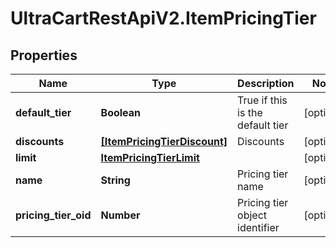 # UltraCartRestApiV2.ItemPricingTier

## Properties
Name | Type | Description | Notes
------------ | ------------- | ------------- | -------------
**default_tier** | **Boolean** | True if this is the default tier | [optional] 
**discounts** | [**[ItemPricingTierDiscount]**](ItemPricingTierDiscount.md) | Discounts | [optional] 
**limit** | [**ItemPricingTierLimit**](ItemPricingTierLimit.md) |  | [optional] 
**name** | **String** | Pricing tier name | [optional] 
**pricing_tier_oid** | **Number** | Pricing tier object identifier | [optional] 


